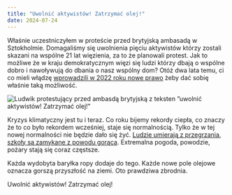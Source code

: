 ```yaml
---
title: "Uwolnić aktywistów! Zatrzymać olej!"
date: 2024-07-24
---
```


Właśnie uczestniczyłem w proteście przed brytyjską ambasadą w Sztokholmie. 
Domagaliśmy się uwolnienia pięciu aktywistów którzy zostali skazani na wspólne 21 lat więzienia, 
za to że planowali protest. Jak to możliwe że w kraju demokratycznym więzi się ludzi którzy 
dbają o wspólne dobro i nawoływują do dbania o nasz wspólny dom? Otóż dwa lata temu, ci co mieli 
włądzę [wprowadzili w 2022 roku nowe prawo](https://en.wikipedia.org/wiki/Police,_Crime,_Sentencing_and_Courts_Act_2022) 
żeby dać sobię właśnie taką możliwość.

![Ludwik protestujący przed ambasdą brytyjską z teksten ”uwolnić aktywistów! Zatrzymać olej!”](/assets/images/protest-uk-embassy.jpg)

Kryzys klimatyczny jest tu i teraz. Co roku bijemy rekordy ciepła, co znaczy że to co było rekordem wcześniej, 
staje się normalnością. Tylko że w tej nowej normalności nie będzie dało się żyć. 
[Ludzie umierają z przegrzania](https://www.reuters.com/world/india/unrelenting-heatwave-kills-five-indian-capital-2024-06-19/), 
[szkoły są zamykane z powodu gorąca](https://www.reuters.com/world/asia-pacific/philippines-dangerous-heat-prompts-shift-online-classes-power-crunch-2024-04-29/). 
Extremalna pogoda, powodzie, pożary stają się coraz częstsze.

Każda wydobyta baryłka ropy dodaje do tego. Każde nowe pole olejowe oznacza gorszą przyszłość na ziemi. Oto prawdziwa zbrodnia. 













Uwolnić aktywistów! Zatrzymać olej!
